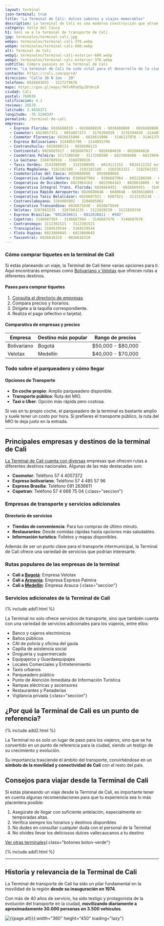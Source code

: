 ```yaml
---
layout: terminal
json-terminal: true
title: "La Terminal de Cali: dulces sabores y viajes memorables"
description: La terminal de Cali es una moderna construcción que atrae miles de visitantes a diario. Viaja seguro por esta terminal de transporte.
category: Valle del Cauca
h1: Vení ve a la terminal de transporte de Cali
jpg: terminales/terminal-cali.jpg
webps: terminales/terminal-cali-376.webp
webpm: terminales/terminal-cali-600.webp
alt: Terminal de Cali
webp1: terminales/terminal-cali-exterior-600.webp
webp2: terminales/terminal-cali-exterior-376.webp
subtitle: Compra pasajes en la terminal de Cali
intro: "La terminal de Cali ha sido vital para el desarrollo de la ciudad. Y es el punto de partida perfecto para conocer y probar lo mejor del Valle."
contacto: https://cali.com/pqrsd/
direccion: "Calle 30 N 2an - 29"
telefono: 6026683655 - 3227279676
maps: https://goo.gl/maps/7H7vRPxU5pJDt6ni8
ciudad: Cali
postal: 760036
calificacion: 4.1
reviews: 26570
latitude: 3.4656371
longitude: -76.5240347
permalink: /terminal-de-cali
empresas:
  - Expreso Florida: 6026688820 - 6026688820 - 6026688800 - 6026688800
  - Coomotor: 6024057372 - 6024057372 - 3176394039 - 3176394039 -3144057372 - 3144057372
  - Coomotor Florencia: 6026615006 - 6026615006 - 3146137076 - 3146137076
  - Expreso Bolivariano: 3144855796 - 3144855796
  - Cootranshuila: 6026600123 - 6026600123
  - Continental: 6026687617 - 6026687617 - 6026684028 - 6026684028
  - Coodetrans Palmira: 3117288500 - 3117288500 - 6023969408 - 6023969408
  - La Gaitana: 3168788916 - 3168788916
  - Taxis Verdes: 3143300505 - 3143300505 - 6024111152 - 6024111152 ext114,119,120,121
  - Flota Magdalena: 3102102108 - 3102102108 - 3102563321 - 3102563321
  - Coomotoristas del Cauca: 6026688068 - 6026688068
  - Cooperativa Ciudad Señora: 0386687964 - 0386687964 - 6022280260 - 6022280260
  - Cooperativa de Occidente: 6023964163 - 6023964163 - 6026618809 - 6026618809 -31088309710 - 31088309710
  - Cooperativa Integral Trans. Florida: 6026669451 - 6026669451 - 3148890422 - 3148890422
  - Cooperativa Rápido Aeropuerto: 6026680648 - 6680648 - 6026618865 - 6618865
  - Cooperativa Taxis Belalcázar: 6026687921 - 6687921 - 3113335238 - 3113335238
  - Cootranslaboyana: 3204085002 - 3204085002
  - Cooperativa Transandina: 6026675640 - 6026675640
  - Velotax: 3207883235 - 3207883235 - 3122820230 - 3122820230
  - Expreso Brasilia: "6012636611 - 6012636611 - #502"
  - Copetran: 3146687504 - 3146687504 - 3146687670 - 3146687670
  - Cootransmayo: 3112301521 - 3112301521
  - Transipiales: 3104539544 - 3104539544
  - Flota Ospina: 6023860045 - 6023860045
  - Taxcentral: 6026616310 - 6026616310
---
```

### Cómo comprar tiquetes en la terminal de Cali

Si estás planeando un viaje, la Terminal de Cali tiene varias opciones para ti. Aquí encontrarás empresas como [Bolivariano y Velotax](#telefonos) que ofrecen rutas a diferentes destinos.

#### Pasos para comprar tiquetes

1. [Consulta el directorio de empresas](#telefonos).
2. Compara precios y horarios.
3. Dirígete a la taquilla correspondiente.
4. Realiza el pago (efectivo o tarjeta).

#### Comparativa de empresas y precios

| Empresa       | Destino más popular | Rango de precios  |
|---------------|---------------------|-------------------|
| Bolivariano   | Bogotá              | $50,000 - $80,000 |
| Velotax       | Medellín            | $40,000 - $70,000 |

### Todo sobre el parqueadero y cómo llegar

#### Opciones de Transporte

- **En coche propio**: Amplio parqueadero disponible.
- **Transporte público**: Ruta del MIO.
- **Taxi o Uber**: Opción más rápida pero costosa.

Si vas en tu propio coche, el parqueadero de la terminal es bastante amplio y suele tener un costo por hora. Si prefieres el transporte público, la ruta del MIO te deja justo en la entrada.

----

## Principales empresas y destinos de la terminal de Cali

[La Terminal de Cali cuenta con diversas](#telefonos) empresas que ofrecen rutas a diferentes destinos nacionales. Algunas de las más destacadas son:

- **Coomotor**: Teléfono 57 4 4057372
- **Expreso bolivariano**: Teléfono 57 4 485 57 96
- **Expreso Brasilia**: Teléfono 091 2636611
- **Copetran**: Teléfono 57 4 668 75 04
{:class="seccion"}

### Empresas de transporte y servicios adicionales

#### Directorio de servicios

- **Tiendas de conveniencia**: Para tus compras de último minuto.
- **Restaurantes**: Desde comidas rápidas hasta opciones más saludables.
- **Información turística**: Folletos y mapas disponibles.

Además de ser un punto clave para el transporte intermunicipal, la Terminal de Cali ofrece una variedad de servicios que podrían interesarte.

### Rutas populares de las empresas de la terminal

- **Cali a [Bogotá]({{'terminal-de-bogota'|relative_url}} "Terminal Bogotá")**: Empresa Velotax
- **Cali a [Armenia]({{'terminal-de-armenia'|relative_url}} "Terminal Armenia")**: Empresa Expreso Palmira
- **Cali a [Medellín]({{'terminal-de-medellin'|relative_url}} "Terminal Medellín")**: Empresa Arauca
{:class="seccion"}

### Servicios adicionales de la Terminal de Cali

{% include add1.html %}

La Terminal no solo ofrece servicios de transporte, sino que también cuenta con una variedad de servicios adicionales para los viajeros, entre ellos:

- Banco y cajeros electrónicos
- Baños públicos
- CAI de policía y oficina del gaula
- Capilla de asistencia social
- Droguería y supermercado
- Equipajeros y Guardaequipajes
- Locales Comerciales y Entretenimiento
- Taxis urbanos
- Parqueadero público
- Punto de Atención Inmediata de Información Turística
- Rampas eléctricas y ascensores
- Restaurantes y Panaderías
- Vigilancia privada
{:class="seccion"}

## ¿Por qué la Terminal de Cali es un punto de referencia?

{% include add2.html %}

La Terminal no es solo un lugar de paso para los viajeros, sino que se ha convertido en un punto de referencia para la ciudad, siendo un testigo de su crecimiento y evolución.

Su importancia trasciende el ámbito del transporte, convirtiéndose en un **símbolo de la movilidad y conectividad de Cali** con el resto del país.

## Consejos para viajar desde la Terminal de Cali

Si estás planeando un viaje desde la Terminal de Cali, es importante tener en cuenta algunas recomendaciones para que tu experiencia sea lo más placentera posible:

1. Asegúrate de llegar con suficiente antelación, especialmente en temporadas altas.
2. Verifica siempre los horarios y destinos disponibles
3. No dudes en consultar cualquier duda con el personal de la Terminal
4. No olvides llevar los deliciosos dulces vallecaucanos a tu destino

[Ver otras terminales](/terminales-de-colombia){:class="botones boton-verde"}

{% include add1.html %}

----

## Historia y relevancia de la Terminal de Cali

La Terminal de transporte de Cali ha sido un pilar fundamental en la movilidad de la región **desde su inauguración en 1974**.

Con más de 40 años de servicio, ha sido testigo y protagonista de la evolución del transporte en la ciudad, **movilizando diariamente a aproximadamente 30.000 personas en 3.500 vehículos**.

![{{page.alt}}]({{site.baseurl}}/img/{{page.webp2}} "Terminal transporte {{ciudad}}"){:width="360" height="450" loading="lazy"}
